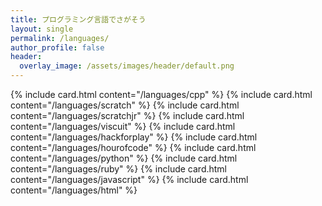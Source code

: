 ```yaml
---
title: プログラミング言語でさがそう
layout: single
permalink: /languages/
author_profile: false
header:
  overlay_image: /assets/images/header/default.png
---
```


<div id="languages">
{% include card.html content="/languages/cpp" %}
{% include card.html content="/languages/scratch" %}
{% include card.html content="/languages/scratchjr" %}
{% include card.html content="/languages/viscuit" %}
{% include card.html content="/languages/hackforplay" %}
{% include card.html content="/languages/hourofcode" %}
{% include card.html content="/languages/python" %}
{% include card.html content="/languages/ruby" %}
{% include card.html content="/languages/javascript" %}
{% include card.html content="/languages/html" %}
</div>
